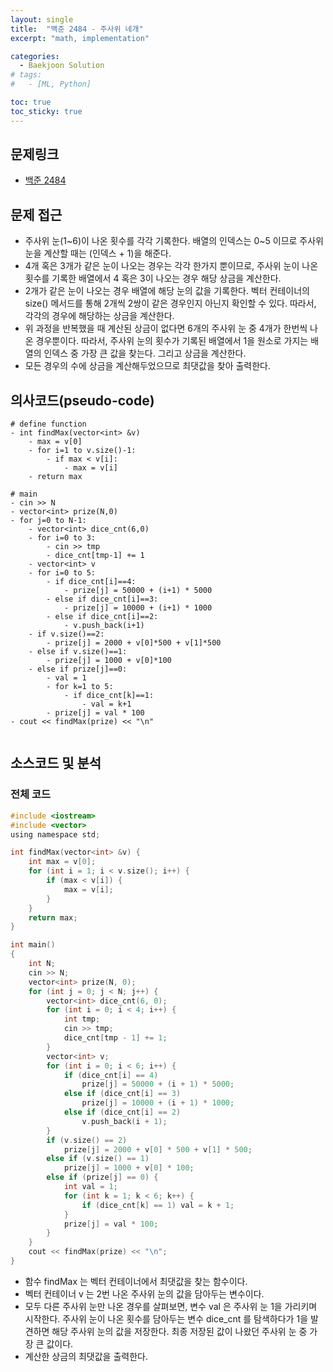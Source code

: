 ```yaml
---
layout: single
title:  "백준 2484 - 주사위 네개"
excerpt: "math, implementation"

categories:
  - Baekjoon Solution
# tags:
#   - [ML, Python]

toc: true
toc_sticky: true
---
```


## 문제링크

- [백준 2484](https://www.acmicpc.net/problem/2484)

## 문제 접근

- 주사위 눈(1~6)이 나온 횟수를 각각 기록한다. 배열의 인덱스는 0~5 이므로 주사위 눈을 계산할 때는 (인덱스 + 1)을 해준다.
- 4개 혹은 3개가 같은 눈이 나오는 경우는 각각 한가지 뿐이므로, 주사위 눈이 나온 횟수를 기록한 배열에서 4 혹은 3이 나오는 경우 해당 상금을 계산한다.
- 2개가 같은 눈이 나오는 경우 배열에 해당 눈의 값을 기록한다. 벡터 컨테이너의 size() 메서드를 통해 2개씩 2쌍이 같은 경우인지 아닌지 확인할 수 있다. 따라서, 각각의 경우에 해당하는 상금을 계산한다.
- 위 과정을 반복했을 때 계산된 상금이 없다면 6개의 주사위 눈 중 4개가 한번씩 나온 경우뿐이다. 따라서, 주사위 눈의 횟수가 기록된 배열에서 1을 원소로 가지는 배열의 인덱스 중 가장 큰 값을 찾는다. 그리고 상금을 계산한다.
- 모든 경우의 수에 상금을 계산해두었으므로 최댓값을 찾아 출력한다.

## 의사코드(pseudo-code)

```
# define function
- int findMax(vector<int> &v)
	- max = v[0]
	- for i=1 to v.size()-1:
		- if max < v[i]:
			- max = v[i]
	- return max

# main
- cin >> N
- vector<int> prize(N,0)
- for j=0 to N-1:
	- vector<int> dice_cnt(6,0)
	- for i=0 to 3:		
		- cin >> tmp
		- dice_cnt[tmp-1] += 1
	- vector<int> v
	- for i=0 to 5:
		- if dice_cnt[i]==4:
			- prize[j] = 50000 + (i+1) * 5000
		- else if dice_cnt[i]==3:
			- prize[j] = 10000 + (i+1) * 1000
		- else if dice_cnt[i]==2:
			- v.push_back(i+1)
	- if v.size()==2:
		- prize[j] = 2000 + v[0]*500 + v[1]*500
	- else if v.size()==1:
		- prize[j] = 1000 + v[0]*100
	- else if prize[j]==0:
		- val = 1
		- for k=1 to 5:
			- if dice_cnt[k]==1:
				- val = k+1
		- prize[j] = val * 100
- cout << findMax(prize) << "\n"
			
```

## 소스코드 및 분석

### 전체 코드

```c
#include <iostream>
#include <vector>
using namespace std;

int findMax(vector<int> &v) {
	int max = v[0];
	for (int i = 1; i < v.size(); i++) {
		if (max < v[i]) {
			max = v[i];
		}
	}
	return max;
}

int main() 
{
	int N;
	cin >> N;
	vector<int> prize(N, 0);
	for (int j = 0; j < N; j++) {
		vector<int> dice_cnt(6, 0);
		for (int i = 0; i < 4; i++) {
			int tmp;
			cin >> tmp;
			dice_cnt[tmp - 1] += 1;
		}
		vector<int> v;
		for (int i = 0; i < 6; i++) {
			if (dice_cnt[i] == 4)
				prize[j] = 50000 + (i + 1) * 5000;
			else if (dice_cnt[i] == 3)
				prize[j] = 10000 + (i + 1) * 1000;
			else if (dice_cnt[i] == 2)
				v.push_back(i + 1);
		}
		if (v.size() == 2)
			prize[j] = 2000 + v[0] * 500 + v[1] * 500;
		else if (v.size() == 1)
			prize[j] = 1000 + v[0] * 100;
		else if (prize[j] == 0) {
			int val = 1;
			for (int k = 1; k < 6; k++) {
				if (dice_cnt[k] == 1) val = k + 1;
			}
			prize[j] = val * 100;
		}
	}
	cout << findMax(prize) << "\n";
}
```

- 함수 findMax 는 벡터 컨테이너에서 최댓값을 찾는 함수이다.
- 벡터 컨테이너 v 는 2번 나온 주사위 눈의 값을 담아두는 변수이다.
- 모두 다른 주사위 눈만 나온 경우를 살펴보면, 변수 val 은 주사위 눈 1을 가리키며 시작한다. 주사위 눈이 나온 횟수를 담아두는 변수 dice_cnt 를 탐색하다가 1을 발견하면 해당 주사위 눈의 값을 저장한다. 최종 저장된 값이 나왔던 주사위 눈 중 가장 큰 값이다.
- 계산한 상금의 최댓값을 출력한다.